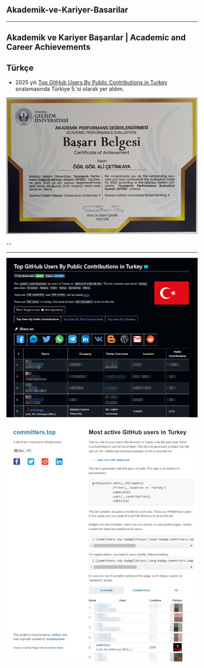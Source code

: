 ## Akademik-ve-Kariyer-Basarilar

---

## Akademik ve Kariyer Başarılar | Academic and Career Achievements

##  Türkçe  
*  2025 yılı [Top GitHub Users By Public Contributions in Turkey](https://github.com/gayanvoice/top-github-users/blob/main/markdown/public_contributions/turkey.md) sıralamasında Türkiye 5.'si olarak yer aldım.

![alternatif metin](https://github.com/acetinkaya/Akademik-ve-Kariyer-Basarilar/blob/main/igu-myo-4.jpeg)

--


---



![alternatif metin](https://github.com/acetinkaya/Akademik-ve-Kariyer-Basarilar/blob/main/GitHubTopUsers.jpeg)

![alternatif metin](https://github.com/acetinkaya/Akademik-ve-Kariyer-Basarilar/blob/main/MostActiveGithub.jpeg)
